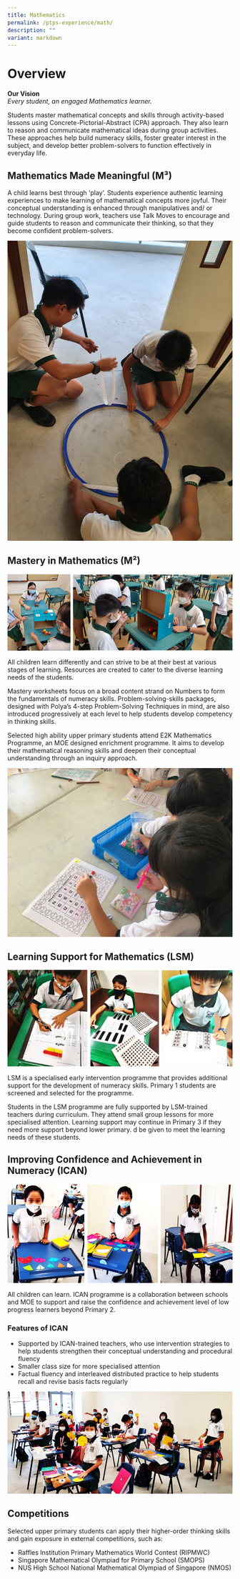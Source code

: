 ```yaml
---
title: Mathematics
permalink: /ptps-experience/math/
description: ""
variant: markdown
---
```

# Overview

**Our Vision**<br>
_Every student, an engaged Mathematics learner._

Students master mathematical concepts and skills through activity-based lessons using Concrete-Pictorial-Abstract (CPA) approach. They also learn to reason and communicate mathematical ideas during group activities. These approaches help build numeracy skills, foster greater interest in the subject, and develop better problem-solvers to function effectively in everyday life. 

## Mathematics Made Meaningful (M³)



A child learns best through ‘play’. Students experience authentic learning experiences to make learning of  mathematical concepts more joyful. Their conceptual understanding is enhanced through manipulatives and/ or technology. During group work, teachers use Talk Moves to encourage and guide students to reason and communicate their thinking, so that they become confident problem-solvers.

![](/images/PTPS%20Experience/Math/M3-Circles.jpg)

## Mastery in Mathematics (M²)

![](/images/PTPS%20Experience/math.png)

All children learn differently and can strive to be at their best at various stages of learning. Resources are created to cater to the diverse learning needs of the students.

Mastery worksheets focus on a broad content strand on Numbers to form the fundamentals of numeracy skills. Problem-solving-skills packages, designed with Polya’s 4-step Problem-Solving Techniques in mind, are also introduced progressively at each level to help students develop competency in thinking skills.

Selected high ability upper primary students attend E2K Mathematics Programme, an MOE designed enrichment programme. It aims to develop their mathematical reasoning skills and deepen their conceptual understanding through an inquiry approach.

![](/images/PTPS%20Experience/Math/M2-%20AR.jpeg)

## Learning Support for Mathematics (LSM)


![](/images/PTPS%20Experience/LSM.jpg)

LSM is a specialised early intervention programme that provides additional support for the development of numeracy skills. Primary 1 students are screened and selected for the programme. 

Students in the LSM programme are fully supported by LSM-trained teachers during curriculum. They attend small group lessons for more specialised attention. Learning support may continue in Primary 3 if they need more support beyond lower primary.
d be given to meet the learning needs of these students.

## Improving Confidence and Achievement in Numeracy (ICAN)


![](/images/PTPS%20Experience/ican.jpg)

All children can learn. ICAN programme is a collaboration between schools and MOE to support and raise the confidence and achievement level of low progress learners beyond Primary 2. 

### Features of ICAN
* Supported by ICAN-trained teachers, who use intervention strategies to help students strengthen their conceptual understanding and procedural fluency
* Smaller class size for more specialised attention
* Factual fluency and interleaved distributed practice to help students recall and revise basis facts regularly


![](/images/PTPS%20Experience/ican2.png)

## Competitions

Selected upper primary students can apply their higher-order thinking skills and gain exposure in external competitions, such as:

* Raffles Institution Primary Mathematics World Contest (RIPMWC)
* Singapore Mathematical Olympiad for Primary School (SMOPS)
* NUS High School National Mathematical Olympiad of Singapore (NMOS)